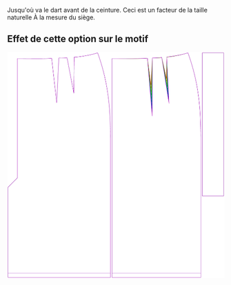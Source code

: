 Jusqu'où va le dart avant de la ceinture. Ceci est un facteur de la taille naturelle À la mesure du siège.



## Effet de cette option sur le motif
![Cette image montre l'effet de cette option en superposant plusieurs variantes qui ont une valeur différente pour cette option](penelope_frontdartdepthfactor_sample.svg "Effet de cette option sur le motif")